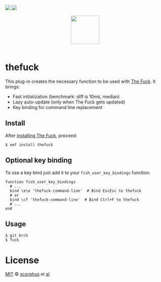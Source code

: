 [![][travis-badge]][travis-link]
![][license-badge]

<div align="center">
  <a href="http://github.com/oh-my-fish/oh-my-fish">
  <img width=90px  src="https://cloud.githubusercontent.com/assets/8317250/8510172/f006f0a4-230f-11e5-98b6-5c2e3c87088f.png">
  </a>
</div>
<br>


# thefuck

This plug-in creates the necessary function to be used with [The Fuck][thefuck].
It brings:

* Fast initialization (benchmark: diff is 10ms, median)
* Lazy auto-update (only when The Fuck gets updated)
* Key binding for command line replacement


## Install

After [installing The Fuck][thefuck-install], proceed:

```fish
$ omf install thefuck
```


## Optional key binding

To use a key bind just add it to your `fish_user_key_bindings` function:

```fish
function fish_user_key_bindings
  # ...
  bind \e\e 'thefuck-command-line'  # Bind EscEsc to thefuck
  # or
  bind \cf 'thefuck-command-line'  # Bind Ctrl+F to thefuck
  # ...
end
```


## Usage

```fish
$ git brch
$ fuck
```


# License

[MIT][mit] © [scorphus][author] et [al][contributors]

[thefuck]:         https://github.com/nvbn/thefuck
[thefuck-install]: https://github.com/nvbn/thefuck/#requirements

[mit]:             http://opensource.org/licenses/MIT
[author]:          https://github.com/scorphus
[contributors]:    https://github.com/oh-my-fish/plugin-thefuck/graphs/contributors
[omf-link]:        https://www.github.com/oh-my-fish/oh-my-fish

[license-badge]:   https://img.shields.io/badge/license-MIT-007EC7.svg?style=flat-square
[travis-badge]:    http://img.shields.io/travis/oh-my-fish/plugin-thefuck.svg?style=flat-square
[travis-link]:     https://travis-ci.org/oh-my-fish/plugin-thefuck
